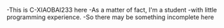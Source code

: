 -This is C-XIAOBAI233 here
-As a matter of fact, I'm a student
-with little programming experience.
-So there may be something incomplete here

<!---
C-XIAOBAI233/C-XIAOBAI233 is a ✨ special ✨ repository because its `README.md` (this file) appears on your GitHub profile.
You can click the Preview link to take a look at your changes.
--->
